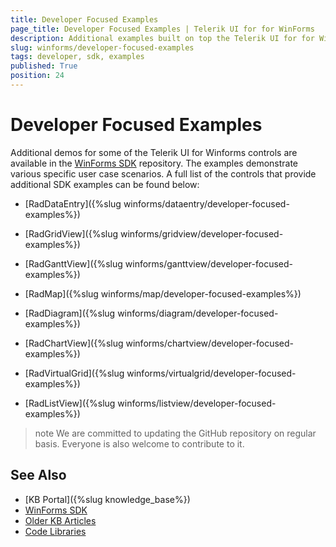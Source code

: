 ```yaml
---
title: Developer Focused Examples
page_title: Developer Focused Examples | Telerik UI for for WinForms
description: Additional examples built on top the Telerik UI for for WinForms controls.
slug: winforms/developer-focused-examples
tags: developer, sdk, examples
published: True
position: 24
---
```


# Developer Focused Examples

Additional demos for some of the Telerik UI for Winforms controls are available in the [WinForms SDK](https://github.com/telerik/winforms-sdk) repository. The examples demonstrate various specific user case scenarios. A full list of the controls that provide additional SDK examples can be found below:

* [RadDataEntry]({%slug winforms/dataentry/developer-focused-examples%})

* [RadGridView]({%slug winforms/gridview/developer-focused-examples%})

* [RadGanttView]({%slug winforms/ganttview/developer-focused-examples%})

* [RadMap]({%slug winforms/map/developer-focused-examples%})

* [RadDiagram]({%slug winforms/diagram/developer-focused-examples%})

* [RadChartView]({%slug winforms/chartview/developer-focused-examples%})

* [RadVirtualGrid]({%slug winforms/virtualgrid/developer-focused-examples%})

* [RadListView]({%slug winforms/listview/developer-focused-examples%})

>note We are committed to updating the GitHub repository on regular basis. Everyone is also welcome to contribute to it.

## See Also

* [KB Portal]({%slug knowledge_base%})
* [WinForms SDK](https://github.com/telerik/winforms-sdk)
* [Older KB Articles](https://www.telerik.com/support/kb/winforms)
* [Code Libraries](http://www.telerik.com/support/code-library/winforms)